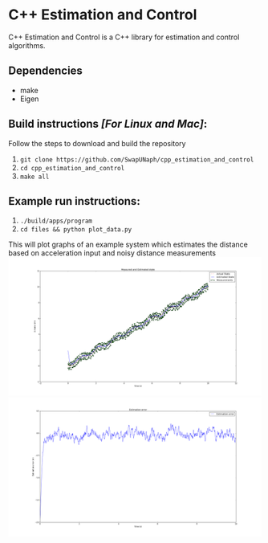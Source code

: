 # C++ Estimation and Control
C++ Estimation and Control is a C++ library for estimation and control algorithms.

## Dependencies
* make
* Eigen

## Build instructions _[For Linux and Mac]_:
Follow the steps to download and build the repository
1. `git clone https://github.com/SwapUNaph/cpp_estimation_and_control`
2. `cd cpp_estimation_and_control` 
3. `make all`

## Example run instructions:
1. `./build/apps/program`
2. `cd files && python plot_data.py`

This will plot graphs of an example system which estimates the distance based on acceleration input and noisy distance measurements
![alt text](https://github.com/SwapUNaph/cpp_estimation_and_control/blob/master/files/kalman_filter_plot.png)
![alt_text](https://github.com/SwapUNaph/cpp_estimation_and_control/blob/master/files/estimation_error.png)

